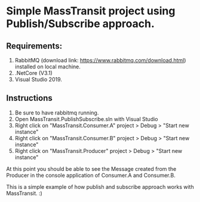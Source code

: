 # Simple MassTransit project using Publish/Subscribe approach.
## Requirements:
1) RabbitMQ (download link: https://www.rabbitmq.com/download.html) installed on local machine.
2) .NetCore (V3.1)
3) Visual Studio 2019.

## Instructions
1) Be sure to have rabbitmq running.
1) Open MassTransit.PublishSubscribe.sln with Visual Studio
2) Right click on "MassTransit.Consumer.A" project > Debug > "Start new instance"
3) Right click on "MassTransit.Consumer.B" project > Debug > "Start new instance"
4) Right click on "MassTransit.Producer" project > Debug > "Start new instance"

At this point you should be able to see the Message created from the Producer in the console application of Consumer.A and Consumer.B.

This is a simple example of how publish and subscribe approach works with MassTransit. :)
